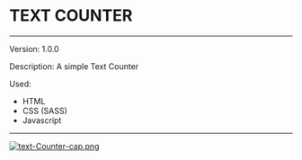 # TEXT COUNTER
---------------------------------------------------------

Version: 1.0.0

Description: A simple Text Counter

Used:
- HTML
- CSS (SASS)
- Javascript

---------------------------------------------------------

[![text-Counter-cap.png](https://i.postimg.cc/L5FpCC90/text-Counter-cap.png)](https://postimg.cc/S2d3jGzW)
